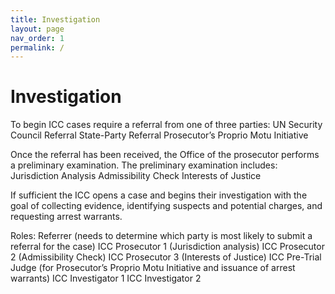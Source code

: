 ```yaml
---
title: Investigation
layout: page
nav_order: 1
permalink: /
---
```


# Investigation

To begin ICC cases require a referral from one of three parties: 
UN Security Council Referral
State-Party Referral
Prosecutor’s Proprio Motu Initiative 

Once the referral has been received, the Office of the prosecutor performs a preliminary examination. The preliminary examination includes:
Jurisdiction Analysis
Admissibility Check
Interests of Justice

If sufficient the ICC opens a case and begins their investigation with the goal of collecting evidence, identifying suspects and potential charges, and requesting arrest warrants.

Roles:
    Referrer (needs to determine which party is most likely to submit a referral for the case)
    ICC Prosecutor 1 (Jurisdiction analysis)
    ICC Prosecutor 2 (Admissibility Check)
    ICC Prosecutor 3 (Interests of Justice)
    ICC Pre-Trial Judge (for Prosecutor’s Proprio Motu Initiative and issuance of arrest warrants)
    ICC Investigator 1
    ICC Investigator 2